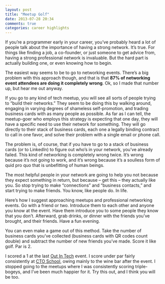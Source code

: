```yaml
---
layout: post
title: "Meetup Golf"
date: 2013-07-28 20:34
comments: true
categories: career highlights
---
```


If you’re a programmer early in your career, you’ve probably heard a lot of people talk about the importance of having a strong network. It’s true. For things like finding a job, a co-founder, or just someone to get advice from, having a strong professional network is invaluable. But the hard part is actually building one, or even knowing how to begin.

The easiest way seems to be to go to networking events. There’s a big problem with this approach though, and that is that **87% of networking event attendees are doing it completely wrong**. Ok, so I made that number up, but hear me out anyway.

If you go to any kind of tech meetup, you will see all sorts of people trying to “build their networks.” They seem to be doing this by walking around, engaging in varying degrees of shameless self-promotion, and trading business cards with as many people as possible. As far as I can tell, the meetup-goer who employs this strategy is expecting that one day, they will have a specific need to use their network for something. They will go directly to their stack of business cards, each one a legally binding contract to call in one favor, and solve their problem with a single email or phone call.

The problem is, of course, that if you have to go to a stack of business cards (or to LinkedIn) to figure out who’s in your network, you’ve already failed. This kind of networking is completely wrong twice. It’s wrong because it’s not going to work, and it’s wrong because it’s a soulless form of quid pro quo that is unbefitting of human beings.

The most helpful people in your network are going to help you not because they expect something in return, but because – get this – they actually like you. So stop trying to make “connections” and “business contacts,” and start trying to make friends. You know, like people do. In life.

Here’s how I suggest approaching meetups and professional networking events. Go with a friend or two. Introduce them to each other and anyone you know at the event. Have them introduce you to some people they know that you don’t. Afterward, grab drinks, or dinner with the friends you’ve brought, and their friends. Have a fun evening.

You can even make a game out of this method. Take the number of business cards you’ve collected (business cards with QR codes count double) and subtract the number of new friends you’ve made. Score it like golf. Par is 2.

I scored a 1 at the last [Out In Tech](http://www.outintech.org) event. I score under par fairly consistently at [CTO School](http://www.ctoschool.org), owing mainly to the wine bar after the event. I stopped going to the meetups where I was consistently scoring triple-bogeys, and I’ve been much happier for it. Try this out, and I think you will be too.
